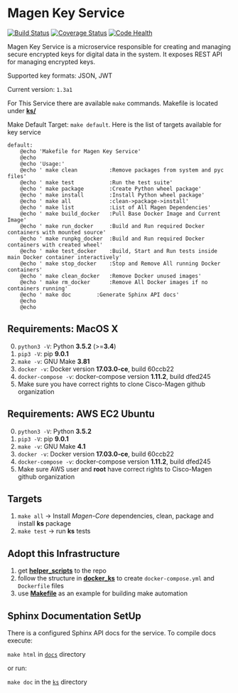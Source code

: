 # Magen Key Service

[![Build Status](https://travis-ci.org/magengit/magen-ks.svg?branch=master)](https://travis-ci.org/magengit/magen-ks)
[![Coverage Status](https://coveralls.io/repos/github/magengit/magen-ks/badge.svg?branch=master)](https://coveralls.io/github/magengit/magen-ks?branch=master)
[![Code Health](https://landscape.io/github/magengit/magen-ks/master/landscape.svg?style=flat)](https://landscape.io/github/magengit/magen-ks/master)


Magen Key Service is a microservice responsible for creating and managing secure encrypted keys for digital data in the system. It exposes REST API
for managing encrypted keys.

Supported key formats: JSON, JWT

Current version: ```1.3a1```

For This Service there are available ```make``` commands. Makefile is located under [**ks/**](ks)

Make Default Target: ```make default```. Here is the list of targets available for key service

```make
default:
	@echo 'Makefile for Magen Key Service'
	@echo
	@echo 'Usage:'
	@echo '	make clean    		:Remove packages from system and pyc files'
	@echo '	make test     		:Run the test suite'
	@echo '	make package  		:Create Python wheel package'
	@echo '	make install  		:Install Python wheel package'
	@echo '	make all      		:clean->package->install'
	@echo '	make list     		:List of All Magen Dependencies'
	@echo '	make build_docker 	:Pull Base Docker Image and Current Image'
	@echo '	make run_docker   	:Build and Run required Docker containers with mounted source'
	@echo '	make runpkg_docker	:Build and Run required Docker containers with created wheel'
	@echo '	make test_docker  	:Build, Start and Run tests inside main Docker container interactively'
	@echo '	make stop_docker  	:Stop and Remove All running Docker containers'
	@echo '	make clean_docker 	:Remove Docker unused images'
	@echo '	make rm_docker    	:Remove All Docker images if no containers running'
	@echo '	make doc		:Generate Sphinx API docs'
	@echo
	@echo
```

## Requirements: MacOS X
0. ```python3 -V```: Python **3.5.2** (>=**3.4**)
0. ```pip3 -V```: pip **9.0.1**
0. ```make -v```: GNU Make **3.81**
1. ```docker -v```: Docker version **17.03.0-ce**, build 60ccb22
2. ```docker-compose -v```: docker-compose version **1.11.2**, build dfed245
3. Make sure you have correct rights to clone Cisco-Magen github organization

## Requirements: AWS EC2 Ubuntu
0. ```python3 -V```: Python **3.5.2**
1. ```pip3 -V```: pip **9.0.1**
2. ```make -v```: GNU Make **4.1**
3. ```docker -v```: Docker version **17.03.0-ce**, build 60ccb22
4. ```docker-compose -v```: docker-compose version **1.11.2**, build dfed245
5. Make sure AWS user and **root** have correct rights to Cisco-Magen github organization

## Targets

1. ```make all```  -> Install *Magen-Core* dependencies, clean, package and install **ks** package
2. ```make test``` -> run **ks** tests

## Adopt this Infrastructure

1. get [**helper_scripts**](ks/helper_scripts) to the repo
2. follow the structure in [**docker_ks**](ks/docker_ks) to create ```docker-compose.yml``` and ```Dockerfile``` files
3. use [**Makefile**](ks/Makefile) as an example for building make automation

## Sphinx Documentation SetUp

There is a configured Sphinx API docs for the service. 
To compile docs execute: 

```make html``` in [```docs```](ks/docs) directory
    
or run:

```make doc``` in the [```ks```](ks) directory

